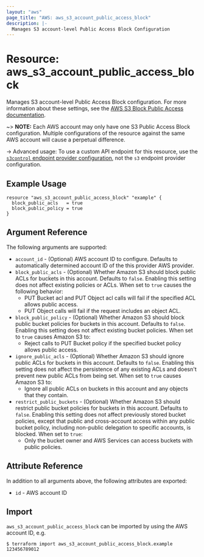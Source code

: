 ```yaml
---
layout: "aws"
page_title: "AWS: aws_s3_account_public_access_block"
description: |-
  Manages S3 account-level Public Access Block Configuration
---
```


# Resource: aws_s3_account_public_access_block

Manages S3 account-level Public Access Block configuration. For more information about these settings, see the [AWS S3 Block Public Access documentation](https://docs.aws.amazon.com/AmazonS3/latest/dev/access-control-block-public-access.html).

~> **NOTE:** Each AWS account may only have one S3 Public Access Block configuration. Multiple configurations of the resource against the same AWS account will cause a perpetual difference.

-> Advanced usage: To use a custom API endpoint for this resource, use the [`s3control` endpoint provider configuration](/docs/providers/aws/index.html#s3control), not the `s3` endpoint provider configuration.

## Example Usage

```hcl
resource "aws_s3_account_public_access_block" "example" {
  block_public_acls   = true
  block_public_policy = true
}
```

## Argument Reference

The following arguments are supported:

* `account_id` - (Optional) AWS account ID to configure. Defaults to automatically determined account ID of the this provider AWS provider.
* `block_public_acls` - (Optional) Whether Amazon S3 should block public ACLs for buckets in this account. Defaults to `false`. Enabling this setting does not affect existing policies or ACLs. When set to `true` causes the following behavior:
  * PUT Bucket acl and PUT Object acl calls will fail if the specified ACL allows public access.
  * PUT Object calls will fail if the request includes an object ACL.
* `block_public_policy` - (Optional) Whether Amazon S3 should block public bucket policies for buckets in this account. Defaults to `false`. Enabling this setting does not affect existing bucket policies. When set to `true` causes Amazon S3 to:
  * Reject calls to PUT Bucket policy if the specified bucket policy allows public access.
* `ignore_public_acls` - (Optional) Whether Amazon S3 should ignore public ACLs for buckets in this account. Defaults to `false`. Enabling this setting does not affect the persistence of any existing ACLs and doesn't prevent new public ACLs from being set. When set to `true` causes Amazon S3 to:
  * Ignore all public ACLs on buckets in this account and any objects that they contain.
* `restrict_public_buckets` - (Optional) Whether Amazon S3 should restrict public bucket policies for buckets in this account. Defaults to `false`. Enabling this setting does not affect previously stored bucket policies, except that public and cross-account access within any public bucket policy, including non-public delegation to specific accounts, is blocked. When set to `true`:
  * Only the bucket owner and AWS Services can access buckets with public policies.

## Attribute Reference

In addition to all arguments above, the following attributes are exported:

* `id` - AWS account ID

## Import

`aws_s3_account_public_access_block` can be imported by using the AWS account ID, e.g.

```
$ terraform import aws_s3_account_public_access_block.example 123456789012
```
